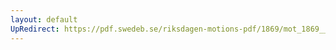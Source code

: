 ```yaml
---
layout: default
UpRedirect: https://pdf.swedeb.se/riksdagen-motions-pdf/1869/mot_1869__ak__00339/mot_1869__ak__00339_002.pdf
---
```

